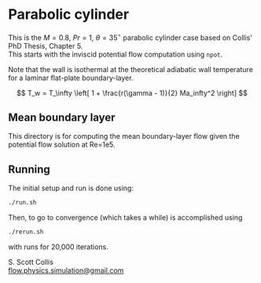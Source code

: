 # Parabolic cylinder

This is the $M=0.8$, $Pr=1$, $\theta=35^\circ$ parabolic 
cylinder case based on Collis' PhD Thesis, Chapter 5.  
This starts with the inviscid potential flow computation 
using `npot`.

Note that the wall is isothermal at the theoretical 
adiabatic wall temperature for a laminar flat-plate
boundary-layer.

$$ T_w = T_\infty \left[ 1 + \frac{r(\gamma - 1)}{2} Ma_infty^2 \right] $$

## Mean boundary layer 

This directory is for computing the mean boundary-layer flow
given the potential flow solution at Re=1e5.

## Running

The initial setup and run is done using:
```bash
./run.sh 
```
Then, to go to convergence (which takes a while) is
accomplished using 
```bash
./rerun.sh
```
with runs for 20,000 iterations.

S. Scott Collis\
flow.physics.simulation@gmail.com
